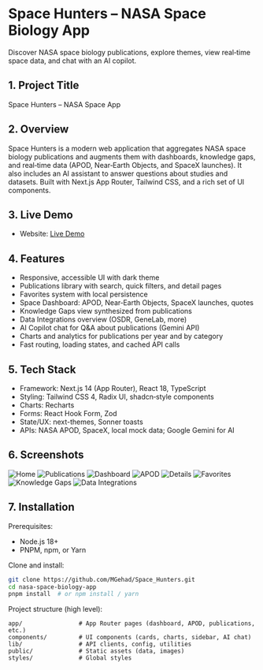 # Space Hunters – NASA Space Biology App

Discover NASA space biology publications, explore themes, view real‑time space data, and chat with an AI copilot.

## 1. Project Title

Space Hunters – NASA Space App

## 2. Overview

Space Hunters is a modern web application that aggregates NASA space biology publications and augments them with dashboards, knowledge gaps, and real‑time data (APOD, Near‑Earth Objects, and SpaceX launches). It also includes an AI assistant to answer questions about studies and datasets. Built with Next.js App Router, Tailwind CSS, and a rich set of UI components.

## 3. Live Demo

- Website: [Live Demo](https://space-hunters.netlify.app/)

## 4. Features

- Responsive, accessible UI with dark theme
- Publications library with search, quick filters, and detail pages
- Favorites system with local persistence
- Space Dashboard: APOD, Near‑Earth Objects, SpaceX launches, quotes
- Knowledge Gaps view synthesized from publications
- Data Integrations overview (OSDR, GeneLab, more)
- AI Copilot chat for Q&A about publications (Gemini API)
- Charts and analytics for publications per year and by category
- Fast routing, loading states, and cached API calls

## 5. Tech Stack

- Framework: Next.js 14 (App Router), React 18, TypeScript
- Styling: Tailwind CSS 4, Radix UI, shadcn‑style components
- Charts: Recharts
- Forms: React Hook Form, Zod
- State/UX: next-themes, Sonner toasts
- APIs: NASA APOD, SpaceX, local mock data; Google Gemini for AI

## 6. Screenshots


![Home](./Screenshots/screenshot1.png)
![Publications](./Screenshots/screenshot2.png)
![Dashboard](./Screenshots/screenshot3.png)
![APOD](./Screenshots/screenshot4.png)
![Details](./Screenshots/screenshot5.png)
![Favorites](./Screenshots/screenshot6.png)
![Knowledge Gaps](./Screenshots/screenshot7.png)
![Data Integrations](./Screenshots/screenshot8.png)

## 7. Installation

Prerequisites:

- Node.js 18+
- PNPM, npm, or Yarn

Clone and install:

```bash
git clone https://github.com/MGehad/Space_Hunters.git
cd nasa-space-biology-app
pnpm install  # or npm install / yarn
```

Project structure (high level):

```
app/                # App Router pages (dashboard, APOD, publications, etc.)
components/         # UI components (cards, charts, sidebar, AI chat)
lib/                # API clients, config, utilities
public/             # Static assets (data, images)
styles/             # Global styles
```
